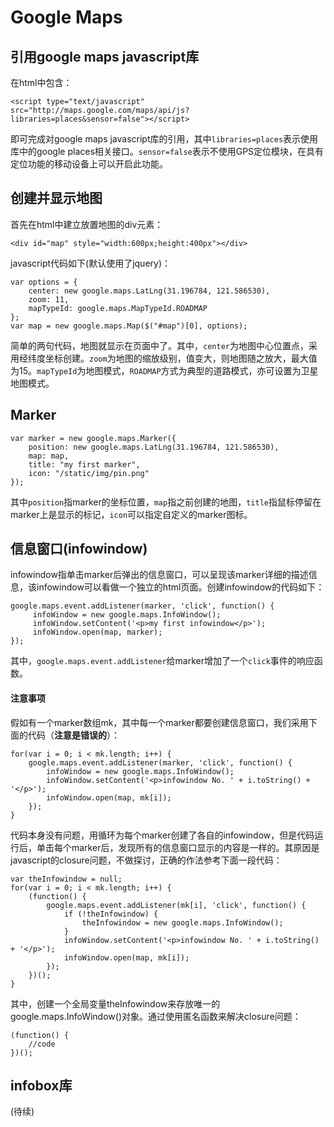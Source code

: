 # Google Maps #

## 引用google maps javascript库

在html中包含：

	<script type="text/javascript" src="http://maps.google.com/maps/api/js?libraries=places&sensor=false"></script>

即可完成对google maps javascript库的引用，其中`libraries=places`表示使用库中的google places相关接口。`sensor=false`表示不使用GPS定位模块，在具有定位功能的移动设备上可以开启此功能。

## 创建并显示地图

首先在html中建立放置地图的div元素：

	<div id="map" style="width:600px;height:400px"></div>

javascript代码如下(默认使用了jquery)：

    var options = { 
        center: new google.maps.LatLng(31.196784, 121.586530), 
        zoom: 11, 
        mapTypeId: google.maps.MapTypeId.ROADMAP
    }; 
    var map = new google.maps.Map($("#map")[0], options);

简单的两句代码，地图就显示在页面中了。其中，`center`为地图中心位置点，采用经纬度坐标创建。`zoom`为地图的缩放级别，值变大，则地图随之放大，最大值为15。`mapTypeId`为地图模式，`ROADMAP`方式为典型的道路模式，亦可设置为卫星地图模式。

## Marker

	var marker = new google.maps.Marker({ 
	    position: new google.maps.LatLng(31.196784, 121.586530), 
	    map: map,
	    title: "my first marker",
	    icon: "/static/img/pin.png"
	});

其中`position`指marker的坐标位置，`map`指之前创建的地图，`title`指鼠标停留在marker上是显示的标记，`icon`可以指定自定义的marker图标。

## 信息窗口(infowindow)

infowindow指单击marker后弹出的信息窗口，可以呈现该marker详细的描述信息，该infowindow可以看做一个独立的html页面。创建infowindow的代码如下：

	google.maps.event.addListener(marker, 'click', function() {
	 	 infoWindow = new google.maps.InfoWindow();
	 	 infoWindow.setContent('<p>my first infowindow</p>');
	 	 infoWindow.open(map, marker);
	});

其中，`google.maps.event.addListener`给marker增加了一个`click`事件的响应函数。

#### 注意事项

假如有一个marker数组mk，其中每一个marker都要创建信息窗口，我们采用下面的代码（**注意是错误的**）：

	for(var i = 0; i < mk.length; i++) {
		google.maps.event.addListener(marker, 'click', function() {
			infoWindow = new google.maps.InfoWindow();
		 	infoWindow.setContent('<p>infowindow No. ' + i.toString() + '</p>');
		 	infoWindow.open(map, mk[i]);
		});
	}

代码本身没有问题，用循环为每个marker创建了各自的infowindow，但是代码运行后，单击每个marker后，发现所有的信息窗口显示的内容是一样的。其原因是javascript的closure问题，不做探讨，正确的作法参考下面一段代码：

	var theInfowindow = null;
	for(var i = 0; i < mk.length; i++) {
        (function() {
            google.maps.event.addListener(mk[i], 'click', function() {
                if (!theInfowindow) {
                    theInfowindow = new google.maps.InfoWindow();
                }
                infoWindow.setContent('<p>infowindow No. ' + i.toString() + '</p>');
                infoWindow.open(map, mk[i]);
            });
        })();
    }

其中，创建一个全局变量theInfowindow来存放唯一的google.maps.InfoWindow()对象。通过使用匿名函数来解决closure问题：

	(function() {
		//code
    })();

## infobox库

(待续)
